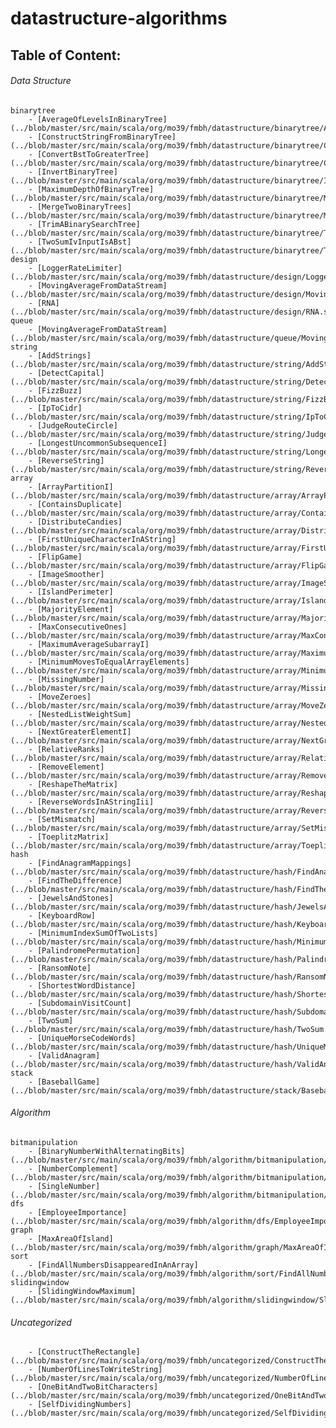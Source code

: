 
# datastructure-algorithms

## Table of Content:
###### Data Structure
	binarytree
		- [AverageOfLevelsInBinaryTree](../blob/master/src/main/scala/org/mo39/fmbh/datastructure/binarytree/AverageOfLevelsInBinaryTree.scala)
		- [ConstructStringFromBinaryTree](../blob/master/src/main/scala/org/mo39/fmbh/datastructure/binarytree/ConstructStringFromBinaryTree.scala)
		- [ConvertBstToGreaterTree](../blob/master/src/main/scala/org/mo39/fmbh/datastructure/binarytree/ConvertBstToGreaterTree.scala)
		- [InvertBinaryTree](../blob/master/src/main/scala/org/mo39/fmbh/datastructure/binarytree/InvertBinaryTree.scala)
		- [MaximumDepthOfBinaryTree](../blob/master/src/main/scala/org/mo39/fmbh/datastructure/binarytree/MaximumDepthOfBinaryTree.scala)
		- [MergeTwoBinaryTrees](../blob/master/src/main/scala/org/mo39/fmbh/datastructure/binarytree/MergeTwoBinaryTrees.scala)
		- [TrimABinarySearchTree](../blob/master/src/main/scala/org/mo39/fmbh/datastructure/binarytree/TrimABinarySearchTree.scala)
		- [TwoSumIvInputIsABst](../blob/master/src/main/scala/org/mo39/fmbh/datastructure/binarytree/TwoSumIvInputIsABst.scala)
	design
		- [LoggerRateLimiter](../blob/master/src/main/scala/org/mo39/fmbh/datastructure/design/LoggerRateLimiter.scala)
		- [MovingAverageFromDataStream](../blob/master/src/main/scala/org/mo39/fmbh/datastructure/design/MovingAverageFromDataStream.scala)
		- [RNA](../blob/master/src/main/scala/org/mo39/fmbh/datastructure/design/RNA.scala)
	queue
		- [MovingAverageFromDataStream](../blob/master/src/main/scala/org/mo39/fmbh/datastructure/queue/MovingAverageFromDataStream.scala)
	string
		- [AddStrings](../blob/master/src/main/scala/org/mo39/fmbh/datastructure/string/AddStrings.scala)
		- [DetectCapital](../blob/master/src/main/scala/org/mo39/fmbh/datastructure/string/DetectCapital.scala)
		- [FizzBuzz](../blob/master/src/main/scala/org/mo39/fmbh/datastructure/string/FizzBuzz.scala)
		- [IpToCidr](../blob/master/src/main/scala/org/mo39/fmbh/datastructure/string/IpToCidr.scala)
		- [JudgeRouteCircle](../blob/master/src/main/scala/org/mo39/fmbh/datastructure/string/JudgeRouteCircle.scala)
		- [LongestUncommonSubsequenceI](../blob/master/src/main/scala/org/mo39/fmbh/datastructure/string/LongestUncommonSubsequenceI.scala)
		- [ReverseString](../blob/master/src/main/scala/org/mo39/fmbh/datastructure/string/ReverseString.scala)
	array
		- [ArrayPartitionI](../blob/master/src/main/scala/org/mo39/fmbh/datastructure/array/ArrayPartitionI.scala)
		- [ContainsDuplicate](../blob/master/src/main/scala/org/mo39/fmbh/datastructure/array/ContainsDuplicate.scala)
		- [DistributeCandies](../blob/master/src/main/scala/org/mo39/fmbh/datastructure/array/DistributeCandies.scala)
		- [FirstUniqueCharacterInAString](../blob/master/src/main/scala/org/mo39/fmbh/datastructure/array/FirstUniqueCharacterInAString.scala)
		- [FlipGame](../blob/master/src/main/scala/org/mo39/fmbh/datastructure/array/FlipGame.scala)
		- [ImageSmoother](../blob/master/src/main/scala/org/mo39/fmbh/datastructure/array/ImageSmoother.scala)
		- [IslandPerimeter](../blob/master/src/main/scala/org/mo39/fmbh/datastructure/array/IslandPerimeter.scala)
		- [MajorityElement](../blob/master/src/main/scala/org/mo39/fmbh/datastructure/array/MajorityElement.scala)
		- [MaxConsecutiveOnes](../blob/master/src/main/scala/org/mo39/fmbh/datastructure/array/MaxConsecutiveOnes.scala)
		- [MaximumAverageSubarrayI](../blob/master/src/main/scala/org/mo39/fmbh/datastructure/array/MaximumAverageSubarrayI.scala)
		- [MinimumMovesToEqualArrayElements](../blob/master/src/main/scala/org/mo39/fmbh/datastructure/array/MinimumMovesToEqualArrayElements.scala)
		- [MissingNumber](../blob/master/src/main/scala/org/mo39/fmbh/datastructure/array/MissingNumber.scala)
		- [MoveZeroes](../blob/master/src/main/scala/org/mo39/fmbh/datastructure/array/MoveZeroes.scala)
		- [NestedListWeightSum](../blob/master/src/main/scala/org/mo39/fmbh/datastructure/array/NestedListWeightSum.scala)
		- [NextGreaterElementI](../blob/master/src/main/scala/org/mo39/fmbh/datastructure/array/NextGreaterElementI.scala)
		- [RelativeRanks](../blob/master/src/main/scala/org/mo39/fmbh/datastructure/array/RelativeRanks.scala)
		- [RemoveElement](../blob/master/src/main/scala/org/mo39/fmbh/datastructure/array/RemoveElement.scala)
		- [ReshapeTheMatrix](../blob/master/src/main/scala/org/mo39/fmbh/datastructure/array/ReshapeTheMatrix.scala)
		- [ReverseWordsInAStringIii](../blob/master/src/main/scala/org/mo39/fmbh/datastructure/array/ReverseWordsInAStringIii.scala)
		- [SetMismatch](../blob/master/src/main/scala/org/mo39/fmbh/datastructure/array/SetMismatch.scala)
		- [ToeplitzMatrix](../blob/master/src/main/scala/org/mo39/fmbh/datastructure/array/ToeplitzMatrix.scala)
	hash
		- [FindAnagramMappings](../blob/master/src/main/scala/org/mo39/fmbh/datastructure/hash/FindAnagramMappings.scala)
		- [FindTheDifference](../blob/master/src/main/scala/org/mo39/fmbh/datastructure/hash/FindTheDifference.scala)
		- [JewelsAndStones](../blob/master/src/main/scala/org/mo39/fmbh/datastructure/hash/JewelsAndStones.scala)
		- [KeyboardRow](../blob/master/src/main/scala/org/mo39/fmbh/datastructure/hash/KeyboardRow.scala)
		- [MinimumIndexSumOfTwoLists](../blob/master/src/main/scala/org/mo39/fmbh/datastructure/hash/MinimumIndexSumOfTwoLists.scala)
		- [PalindromePermutation](../blob/master/src/main/scala/org/mo39/fmbh/datastructure/hash/PalindromePermutation.scala)
		- [RansomNote](../blob/master/src/main/scala/org/mo39/fmbh/datastructure/hash/RansomNote.scala)
		- [ShortestWordDistance](../blob/master/src/main/scala/org/mo39/fmbh/datastructure/hash/ShortestWordDistance.scala)
		- [SubdomainVisitCount](../blob/master/src/main/scala/org/mo39/fmbh/datastructure/hash/SubdomainVisitCount.scala)
		- [TwoSum](../blob/master/src/main/scala/org/mo39/fmbh/datastructure/hash/TwoSum.scala)
		- [UniqueMorseCodeWords](../blob/master/src/main/scala/org/mo39/fmbh/datastructure/hash/UniqueMorseCodeWords.scala)
		- [ValidAnagram](../blob/master/src/main/scala/org/mo39/fmbh/datastructure/hash/ValidAnagram.scala)
	stack
		- [BaseballGame](../blob/master/src/main/scala/org/mo39/fmbh/datastructure/stack/BaseballGame.scala)

###### Algorithm
	bitmanipulation
		- [BinaryNumberWithAlternatingBits](../blob/master/src/main/scala/org/mo39/fmbh/algorithm/bitmanipulation/BinaryNumberWithAlternatingBits.scala)
		- [NumberComplement](../blob/master/src/main/scala/org/mo39/fmbh/algorithm/bitmanipulation/NumberComplement.scala)
		- [SingleNumber](../blob/master/src/main/scala/org/mo39/fmbh/algorithm/bitmanipulation/SingleNumber.scala)
	dfs
		- [EmployeeImportance](../blob/master/src/main/scala/org/mo39/fmbh/algorithm/dfs/EmployeeImportance.scala)
	graph
		- [MaxAreaOfIsland](../blob/master/src/main/scala/org/mo39/fmbh/algorithm/graph/MaxAreaOfIsland.scala)
	sort
		- [FindAllNumbersDisappearedInAnArray](../blob/master/src/main/scala/org/mo39/fmbh/algorithm/sort/FindAllNumbersDisappearedInAnArray.scala)
	slidingwindow
		- [SlidingWindowMaximum](../blob/master/src/main/scala/org/mo39/fmbh/algorithm/slidingwindow/SlidingWindowMaximum.scala)

###### Uncategorized
		- [ConstructTheRectangle](../blob/master/src/main/scala/org/mo39/fmbh/uncategorized/ConstructTheRectangle.scala)
		- [NumberOfLinesToWriteString](../blob/master/src/main/scala/org/mo39/fmbh/uncategorized/NumberOfLinesToWriteString.scala)
		- [OneBitAndTwoBitCharacters](../blob/master/src/main/scala/org/mo39/fmbh/uncategorized/OneBitAndTwoBitCharacters.scala)
		- [SelfDividingNumbers](../blob/master/src/main/scala/org/mo39/fmbh/uncategorized/SelfDividingNumbers.scala)
    